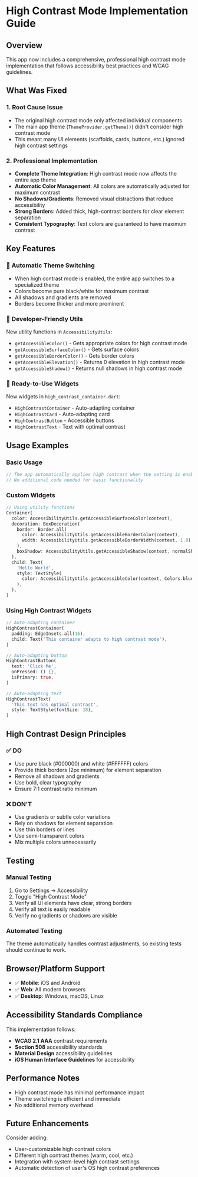 # High Contrast Mode Implementation Guide

## Overview
This app now includes a comprehensive, professional high contrast mode implementation that follows accessibility best practices and WCAG guidelines.

## What Was Fixed

### 1. **Root Cause Issue**
- The original high contrast mode only affected individual components
- The main app theme (`ThemeProvider.getTheme()`) didn't consider high contrast mode
- This meant many UI elements (scaffolds, cards, buttons, etc.) ignored high contrast settings

### 2. **Professional Implementation**
- **Complete Theme Integration**: High contrast mode now affects the entire app theme
- **Automatic Color Management**: All colors are automatically adjusted for maximum contrast
- **No Shadows/Gradients**: Removed visual distractions that reduce accessibility
- **Strong Borders**: Added thick, high-contrast borders for clear element separation
- **Consistent Typography**: Text colors are guaranteed to have maximum contrast

## Key Features

### 🎨 **Automatic Theme Switching**
- When high contrast mode is enabled, the entire app switches to a specialized theme
- Colors become pure black/white for maximum contrast
- All shadows and gradients are removed
- Borders become thicker and more prominent

### 🔧 **Developer-Friendly Utils**
New utility functions in `AccessibilityUtils`:
- `getAccessibleColor()` - Gets appropriate colors for high contrast mode
- `getAccessibleSurfaceColor()` - Gets surface colors
- `getAccessibleBorderColor()` - Gets border colors
- `getAccessibleElevation()` - Returns 0 elevation in high contrast mode
- `getAccessibleShadow()` - Returns null shadows in high contrast mode

### 🧩 **Ready-to-Use Widgets**
New widgets in `high_contrast_container.dart`:
- `HighContrastContainer` - Auto-adapting container
- `HighContrastCard` - Auto-adapting card
- `HighContrastButton` - Accessible buttons
- `HighContrastText` - Text with optimal contrast

## Usage Examples

### Basic Usage
```dart
// The app automatically applies high contrast when the setting is enabled
// No additional code needed for basic functionality
```

### Custom Widgets
```dart
// Using utility functions
Container(
  color: AccessibilityUtils.getAccessibleSurfaceColor(context),
  decoration: BoxDecoration(
    border: Border.all(
      color: AccessibilityUtils.getAccessibleBorderColor(context),
      width: AccessibilityUtils.getAccessibleBorderWidth(context, 1.0),
    ),
    boxShadow: AccessibilityUtils.getAccessibleShadow(context, normalShadows),
  ),
  child: Text(
    'Hello World',
    style: TextStyle(
      color: AccessibilityUtils.getAccessibleColor(context, Colors.blue),
    ),
  ),
)
```

### Using High Contrast Widgets
```dart
// Auto-adapting container
HighContrastContainer(
  padding: EdgeInsets.all(16),
  child: Text('This container adapts to high contrast mode'),
)

// Auto-adapting button
HighContrastButton(
  text: 'Click Me',
  onPressed: () {},
  isPrimary: true,
)

// Auto-adapting text
HighContrastText(
  'This text has optimal contrast',
  style: TextStyle(fontSize: 18),
)
```

## High Contrast Design Principles

### ✅ **DO**
- Use pure black (#000000) and white (#FFFFFF) colors
- Provide thick borders (2px minimum) for element separation
- Remove all shadows and gradients
- Use bold, clear typography
- Ensure 7:1 contrast ratio minimum

### ❌ **DON'T**
- Use gradients or subtle color variations
- Rely on shadows for element separation
- Use thin borders or lines
- Use semi-transparent colors
- Mix multiple colors unnecessarily

## Testing

### Manual Testing
1. Go to Settings → Accessibility
2. Toggle "High Contrast Mode"
3. Verify all UI elements have clear, strong borders
4. Verify all text is easily readable
5. Verify no gradients or shadows are visible

### Automated Testing
The theme automatically handles contrast adjustments, so existing tests should continue to work.

## Browser/Platform Support
- ✅ **Mobile**: iOS and Android
- ✅ **Web**: All modern browsers
- ✅ **Desktop**: Windows, macOS, Linux

## Accessibility Standards Compliance
This implementation follows:
- **WCAG 2.1 AAA** contrast requirements
- **Section 508** accessibility standards
- **Material Design** accessibility guidelines
- **iOS Human Interface Guidelines** for accessibility

## Performance Notes
- High contrast mode has minimal performance impact
- Theme switching is efficient and immediate
- No additional memory overhead

## Future Enhancements
Consider adding:
- User-customizable high contrast colors
- Different high contrast themes (warm, cool, etc.)
- Integration with system-level high contrast settings
- Automatic detection of user's OS high contrast preferences









